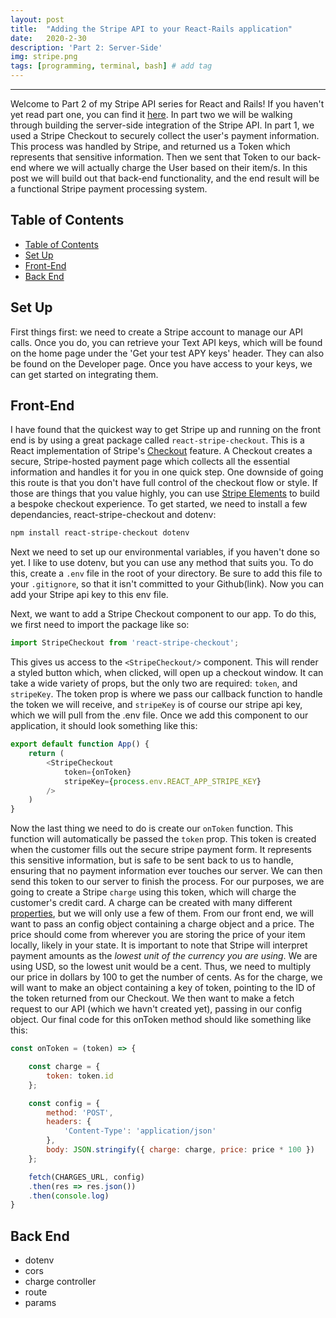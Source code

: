 ```yaml
---
layout: post
title:  "Adding the Stripe API to your React-Rails application"
date:   2020-2-30
description: 'Part 2: Server-Side'
img: stripe.png
tags: [programming, terminal, bash] # add tag
---
```

---

Welcome to Part 2 of my Stripe API series for React and Rails! If you haven't yet read part one, you can find it [here](https://shanelonergan.github.io/terminal-pt-1/). In part two we will be walking through building the server-side integration of the Stripe API. In part 1, we used a Stripe Checkout to securely collect the user's payment information. This process was handled by Stripe, and returned us a Token which represents that sensitive information. Then we sent that Token to our back-end where we will actually charge the User based on their item/s. In this post we will build out that back-end functionality, and the end result will be a functional Stripe payment processing system.

## Table of Contents

- [Table of Contents](#table-of-contents)
- [Set Up](#set-up)
- [Front-End](#front-end)
- [Back End](#back-end)

## Set Up

First things first: we need to create a Stripe account to manage our API calls. Once you do, you can retrieve your Text API keys, which will be found on the home page under the 'Get your test APY keys' header. They can also be found on the Developer page. Once you have access to your keys, we can get started on integrating them.

## Front-End

I have found that the quickest way to get Stripe up and running on the front end is by using a great package called `react-stripe-checkout`. This is a React implementation of Stripe's [Checkout](https://stripe.com/docs/payments/checkout) feature. A Checkout creates a secure, Stripe-hosted payment page which collects all the essential information and handles it for you in one quick step. One downside of going this route is that you don't have full control of the checkout flow or style. If those are things that you value highly, you can use [Stripe Elements](https://stripe.com/docs/payments/accept-a-payment) to build a bespoke checkout experience. To get started, we need to install a few dependancies, react-stripe-checkout and dotenv:

```zsh
npm install react-stripe-checkout dotenv
```

Next we need to set up our environmental variables, if you haven't done so yet. I like to use dotenv, but you can use any method that suits you. To do this, create a `.env` file in the root of your directory. Be sure to add this file to your `.gitignore`, so that it isn't committed to your Github(link). Now you can add your Stripe api key to this env file.

Next, we want to add a Stripe Checkout component to our app. To do this, we first need to import the package like so:

```js
import StripeCheckout from 'react-stripe-checkout';
```

This gives us access to the `<StripeCheckout/>` component. This will render a styled button which, when clicked, will open up a checkout window. It can take a wide variety of props, but the only two are required: `token`, and `stripeKey`. The token prop is where we pass our callback function to handle the token we will receive, and  `stripeKey` is of course our stripe api key, which we will pull from the .env file. Once we add this component to our application, it should look something like this:

```javascript react
export default function App() {
    return (
        <StripeCheckout
            token={onToken}
            stripeKey={process.env.REACT_APP_STRIPE_KEY}
        />
    )
}
```

Now the last thing we need to do is create our `onToken` function. This function will automatically be passed the `token` prop. This token is created when the customer fills out the secure stripe payment form. It represents this sensitive information, but is safe to be sent back to us to handle, ensuring that no payment information ever touches our server. We can then send this token to our server to finish the process. For our purposes, we are going to create a Stripe `charge` using this token, which will charge the customer's credit card. A charge can be created with many different [properties](https://stripe.com/docs/api/charges), but we will only use a few of them. From our front end, we will want to pass an config object containing a charge object and a price. The price should come from wherever you are storing the price of your item locally, likely in your state. It is important to note that Stripe will interpret payment amounts as the *lowest unit of the currency you are using*. We are using USD, so the lowest unit would be a cent. Thus, we need to multiply our price in dollars by 100 to get the number of cents. As for the charge, we will want to make an object containing a key of token, pointing to the ID of the token returned from our Checkout. We then want to make a fetch request to our API (which we havn't created yet), passing in our config object. Our final code for this onToken method should like something like this:

```js
const onToken = (token) => {

    const charge = {
        token: token.id
    };

    const config = {
        method: 'POST',
        headers: {
            'Content-Type': 'application/json'
        },
        body: JSON.stringify({ charge: charge, price: price * 100 })
    };

    fetch(CHARGES_URL, config)
    .then(res => res.json())
    .then(console.log)
}
```

## Back End

- dotenv
- cors
- charge controller
- route
- params
